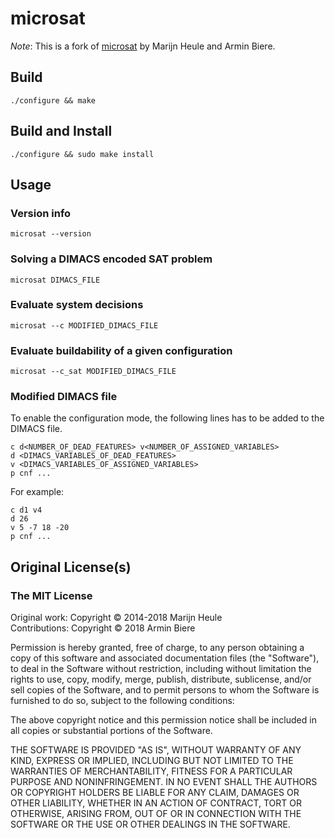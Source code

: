 # microsat

*Note*: This is a fork of [microsat](https://github.com/marijnheule/microsat) by Marijn Heule and Armin Biere.

## Build

	./configure && make

## Build and Install

	./configure && sudo make install

## Usage
### Version info

	microsat --version

### Solving a DIMACS encoded SAT problem
	microsat DIMACS_FILE

### Evaluate system decisions
    microsat --c MODIFIED_DIMACS_FILE

### Evaluate buildability of a given configuration
    microsat --c_sat MODIFIED_DIMACS_FILE

### Modified DIMACS file
To enable the configuration mode, the following lines has to be added to the 
DIMACS file.

	c d<NUMBER_OF_DEAD_FEATURES> v<NUMBER_OF_ASSIGNED_VARIABLES>
	d <DIMACS_VARIABLES_OF_DEAD_FEATURES>
	v <DIMACS_VARIABLES_OF_ASSIGNED_VARIABLES>
	p cnf ...

For example:

	c d1 v4
	d 26
	v 5 -7 18 -20
	p cnf ...

## Original License(s)
### The MIT License

Original work: Copyright © 2014-2018 Marijn Heule  
Contributions: Copyright © 2018 Armin Biere

Permission is hereby granted, free of charge, to any person obtaining a copy
of this software and associated documentation files (the "Software"), to deal
in the Software without restriction, including without limitation the rights
to use, copy, modify, merge, publish, distribute, sublicense, and/or sell
copies of the Software, and to permit persons to whom the Software is
furnished to do so, subject to the following conditions:

The above copyright notice and this permission notice shall be included in all
copies or substantial portions of the Software.

THE SOFTWARE IS PROVIDED "AS IS", WITHOUT WARRANTY OF ANY KIND, EXPRESS OR
IMPLIED, INCLUDING BUT NOT LIMITED TO THE WARRANTIES OF MERCHANTABILITY,
FITNESS FOR A PARTICULAR PURPOSE AND NONINFRINGEMENT. IN NO EVENT SHALL THE
AUTHORS OR COPYRIGHT HOLDERS BE LIABLE FOR ANY CLAIM, DAMAGES OR OTHER
LIABILITY, WHETHER IN AN ACTION OF CONTRACT, TORT OR OTHERWISE, ARISING FROM,
OUT OF OR IN CONNECTION WITH THE SOFTWARE OR THE USE OR OTHER DEALINGS IN THE
SOFTWARE.
